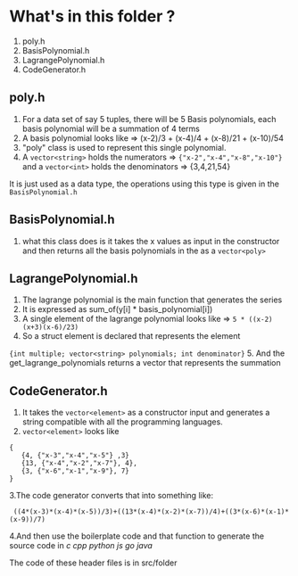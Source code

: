 # What's in this folder ?

1. poly.h
2. BasisPolynomial.h
3. LagrangePolynomial.h
4. CodeGenerator.h


## poly.h

1. For a data set of say 5 tuples, there will be 5 Basis polynomials, each basis polynomial will be a summation of 4 terms
2.  A basis polynomial looks like => (x-2)/3 + (x-4)/4 + (x-8)/21 + (x-10)/54
3.  "poly" class is used to represent this single polynomial.
4.  A `vector<string>` holds the numerators => `{"x-2","x-4","x-8","x-10"}` and a `vector<int>` holds the denominators => {3,4,21,54}

It is just used as a data type, the operations using this type is given in the ```BasisPolynomial.h```


## BasisPolynomial.h

1. what this class does is it takes the x values as input in the constructor and then returns all the basis polynomials in the as a `vector<poly>`

  

## LagrangePolynomial.h

1. The lagrange polynomial is the main function that generates the series
2. It is expressed as sum_of(y[i] * basis_polynomial[i])
3. A single element of the lagrange polynomial looks like => `5 * ((x-2)(x+3)(x-6)/23)`
4. So a struct element is declared that represents the element

`{int multiple; vector<string> polynomials; int denominator}`
5.  And the get_lagrange_polynomials returns a vector<element> that represents the summation


## CodeGenerator.h

1.  It takes the `vector<element>` as a constructor input and generates a string compatible with all the programming languages.
2. `vector<element>` looks like 
 ```
 {  
	{4, {"x-3","x-4","x-5"} ,3}
	{13, {"x-4","x-2","x-7"}, 4},
	{3, {"x-6","x-1","x-9"}, 7}
}
```
3.The code generator converts that into something like:

``` ((4*(x-3)*(x-4)*(x-5))/3)+((13*(x-4)*(x-2)*(x-7))/4)+((3*(x-6)*(x-1)*(x-9))/7)```

4.And then use the boilerplate code and that function to generate the source code in
*c*  *cpp*  *python*  *js*  *go*  *java*

The code of these header files is in src/folder
